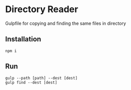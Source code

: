 # Directory Reader

Gulpfile for copying and finding the same files in directory

## Installation
	npm i

## Run
	gulp --path [path] --dest [dest]
	gulp find --dest [dest]